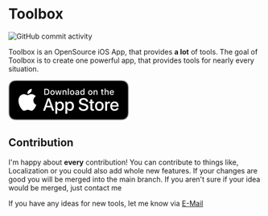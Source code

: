 # Toolbox

![GitHub commit activity](https://img.shields.io/github/commit-activity/m/siveryt/toolbox)


Toolbox is an OpenSource iOS App, that provides **a lot** of tools. The goal of Toolbox is to create one powerful app, that provides tools for nearly every situation. 

[![Download on the AppStore](assets/appstore.svg)](http://toolbox.sivery.de/download) 

## Contribution
I'm happy about **every** contribution! You can contribute to things like, Localization or you could also add whole new features. If your changes are good you will be merged into the main branch. If you aren't sure if your idea would be merged, just contact me 

If you have any ideas for new tools, let me know via [E-Mail](mailto:toolbox@sivery.de)

